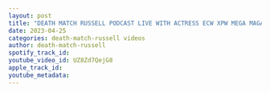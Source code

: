 ```yaml
---
layout: post
title: "DEATH MATCH RUSSELL PODCAST LIVE WITH ACTRESS ECW XPW MEGA MAGA FACTION MANGER JASMIN ST CLAIRE"
date: 2023-04-25
categories: death-match-russell videos
author: death-match-russell
spotify_track_id: 
youtube_video_id: UZ8Zd7QejG8
apple_track_id: 
youtube_metadata: 
---
```

